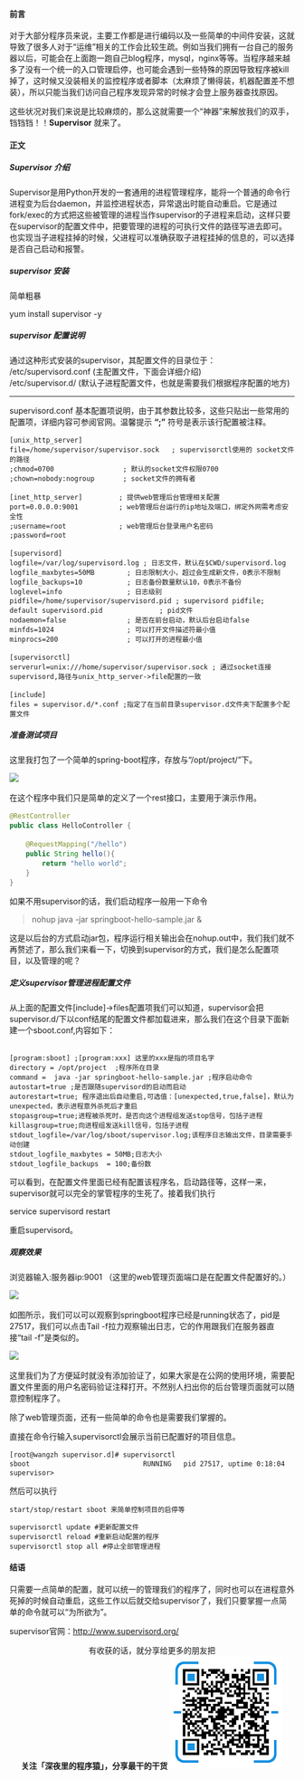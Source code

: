 #### 前言

对于大部分程序员来说，主要工作都是进行编码以及一些简单的中间件安装，这就导致了很多人对于“运维”相关的工作会比较生疏。例如当我们拥有一台自己的服务器以后，可能会在上面跑一跑自己blog程序，mysql，nginx等等。当程序越来越多了没有一个统一的入口管理启停，也可能会遇到一些特殊的原因导致程序被kill掉了，这时候又没装相关的监控程序或者脚本（太麻烦了懒得装，机器配置差不想装），所以只能当我们访问自己程序发现异常的时候才会登上服务器查找原因。

这些状况对我们来说是比较麻烦的，那么这就需要一个“神器”来解放我们的双手，铛铛铛！！**Supervisor** 就来了。


#### 正文

##### Supervisor 介绍

Supervisor是用Python开发的一套通用的进程管理程序，能将一个普通的命令行进程变为后台daemon，并监控进程状态，异常退出时能自动重启。它是通过fork/exec的方式把这些被管理的进程当作supervisor的子进程来启动，这样只要在supervisor的配置文件中，把要管理的进程的可执行文件的路径写进去即可。也实现当子进程挂掉的时候，父进程可以准确获取子进程挂掉的信息的，可以选择是否自己启动和报警。


##### supervisor 安装
简单粗暴

yum install supervisor -y

##### supervisor 配置说明

通过这种形式安装的supervisor，其配置文件的目录位于：  
/etc/supervisord.conf (主配置文件，下面会详细介绍)  
/etc/supervisor.d/  (默认子进程配置文件，也就是需要我们根据程序配置的地方)

---

supervisord.conf 基本配置项说明，由于其参数比较多，这些只贴出一些常用的配置项，详细内容可参阅官网。温馨提示  **“;”** 符号是表示该行配置被注释。

```
[unix_http_server]
file=/home/supervisor/supervisor.sock   ; supervisorctl使用的 socket文件的路径
;chmod=0700                 ; 默认的socket文件权限0700
;chown=nobody:nogroup       ; socket文件的拥有者

[inet_http_server]         ; 提供web管理后台管理相关配置
port=0.0.0.0:9001          ; web管理后台运行的ip地址及端口，绑定外网需考虑安全性 
;username=root             ; web管理后台登录用户名密码
;password=root

[supervisord]
logfile=/var/log/supervisord.log ; 日志文件，默认在$CWD/supervisord.log
logfile_maxbytes=50MB        ; 日志限制大小，超过会生成新文件，0表示不限制
logfile_backups=10           ; 日志备份数量默认10，0表示不备份
loglevel=info                ; 日志级别
pidfile=/home/supervisor/supervisord.pid ; supervisord pidfile; default supervisord.pid              ; pid文件
nodaemon=false               ; 是否在前台启动，默认后台启动false
minfds=1024                  ; 可以打开文件描述符最小值
minprocs=200                 ; 可以打开的进程最小值

[supervisorctl]
serverurl=unix:///home/supervisor/supervisor.sock ; 通过socket连接supervisord,路径与unix_http_server->file配置的一致

[include]
files = supervisor.d/*.conf ;指定了在当前目录supervisor.d文件夹下配置多个配置文件

```

##### 准备测试项目

这里我打包了一个简单的spring-boot程序，存放与“/opt/project/”下。

![](https://user-gold-cdn.xitu.io/2019/4/11/16a0b4473b2c1d04?w=573&h=40&f=png&s=5166)

在这个程序中我们只是简单的定义了一个rest接口，主要用于演示作用。

```java
@RestController
public class HelloController {

    @RequestMapping("/hello")
    public String hello(){
        return "hello world";
    }
}
```

如果不用supervisor的话，我们启动程序一般用一下命令  
> nohup java -jar springboot-hello-sample.jar & 

这是以后台的方式启动jar包，程序运行相关输出会在nohup.out中，我们我们就不再赘述了，那么我们来看一下，切换到supervisor的方式，我们是怎么配置项目，以及管理的呢？

##### 定义supervisor管理进程配置文件

从上面的配置文件[include]->files配置项我们可以知道，supervisor会把supervisor.d/下以conf结尾的配置文件都加载进来，那么我们在这个目录下面新建一个sboot.conf,内容如下：  
```

[program:sboot] ;[program:xxx] 这里的xxx是指的项目名字
directory = /opt/project  ;程序所在目录
command =  java -jar springboot-hello-sample.jar ;程序启动命令
autostart=true ;是否跟随supervisord的启动而启动
autorestart=true; 程序退出后自动重启,可选值：[unexpected,true,false]，默认为unexpected，表示进程意外杀死后才重启
stopasgroup=true;进程被杀死时，是否向这个进程组发送stop信号，包括子进程
killasgroup=true;向进程组发送kill信号，包括子进程
stdout_logfile=/var/log/sboot/supervisor.log;该程序日志输出文件，目录需要手动创建
stdout_logfile_maxbytes = 50MB;日志大小
stdout_logfile_backups  = 100;备份数

```

可以看到，在配置文件里面已经有配置该程序名，启动路径等，这样一来，supervisor就可以完全的掌管程序的生死了。接着我们执行

service supervisord restart

重启supervisord。

##### 观察效果

浏览器输入:服务器ip:9001 （这里的web管理页面端口是在配置文件配置好的。）


![](https://user-gold-cdn.xitu.io/2019/4/11/16a0bc67e116a660?w=971&h=287&f=png&s=25254)

如图所示，我们可以可以观察到springboot程序已经是running状态了，pid是27517，我们可以点击Tail -f拉力观察输出日志，它的作用跟我们在服务器直接“tail -f”是类似的。


![](https://user-gold-cdn.xitu.io/2019/4/11/16a0bd046846e991?w=1293&h=138&f=png&s=19805)

这里我们为了方便延时就没有添加验证了，如果大家是在公网的使用环境，需要配置文件里面的用户名密码验证注释打开。不然别人扫出你的后台管理页面就可以随意控制程序了。

除了web管理页面，还有一些简单的命令也是需要我们掌握的。

直接在命令行输入supervisorctl会展示当前已配置好的项目信息。
```
[root@wangzh supervisor.d]# supervisorctl 
sboot                            RUNNING   pid 27517, uptime 0:18:04
supervisor> 

```

然后可以执行

```
start/stop/restart sboot 来简单控制项目的启停等
```


```
supervisorctl update #更新配置文件
supervisorctl reload #重新启动配置的程序
supervisorctl stop all #停止全部管理进程
```




#### 结语

只需要一点简单的配置，就可以统一的管理我们的程序了，同时也可以在进程意外死掉的时候自动重启，这些工作以后就交给supervisor了，我们只要掌握一点简单的命令就可以“为所欲为”。

supervisor官网：http://www.supervisord.org/


<p align="center">
有收获的话，就分享给更多的朋友把<br/>
<b>关注「深夜里的程序猿」，分享最干的干货</b>
<img src="/resource/qrcode.png" alt="Sample"  width="200" height="200">
</p>